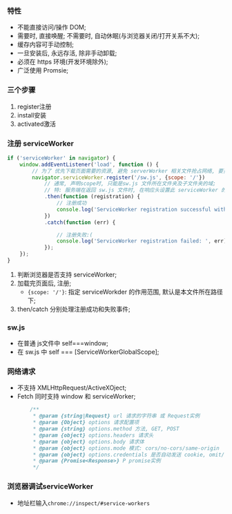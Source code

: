 ### 特性
* 不能直接访问/操作 DOM;
* 需要时, 直接唤醒; 不需要时, 自动休眠(与浏览器关闭/打开关系不大);
* 缓存内容可手动控制;
* 一旦安装后, 永远存活, 除非手动卸载;
* 必须在 https 环境(开发环境除外);
* 广泛使用 Promsie;


### 三个步骤
1. register注册
2. install安装
3. activated激活


### 注册 serviceWorker
```js
if ('serviceWorker' in navigator) {
    window.addEventListener('load', function () {
        // 为了 优先下载页面需要的资源, 避免 serverWorker 相关文件抢占网络, 要页面加载完成后再注册 serverWorker;
        navigator.serviceWorker.register('/sw.js', {scope: '/'})
            // 通常, 声明scope时, 只能是sw.js 文件所在文件夹及子文件夹的域;
            // 特: 服务端在返回 sw.js 文件时, 在响应头设置此 serviceWorker 的最大域: "service-worker-allowed: /", 
            .then(function (registration) {
                // 注册成功
                console.log('ServiceWorker registration successful with scope: ', registration.scope);
            })
            .catch(function (err) {

                // 注册失败:(
                console.log('ServiceWorker registration failed: ', err);
            });
    });
}
```
1. 判断浏览器是否支持 serviceWorker;
2. 加载完页面后, 注册;
    * `{scope: '/'}`: 指定 serviceWorkder 的作用范围, 默认是本文件所在路径下;
3. then/catch 分别处理注册成功和失败事件;


### sw.js
* 在普通 js文件中 self===window;
* 在 sw.js 中 self === [ServiceWorkerGlobalScope];

### 网络请求
* 不支持 XMLHttpRequest/ActiveXOject;
* Fetch 同时支持 window 和 serviceWorker;
    ```js
        /**
         * @param {string|Request} url 请求的字符串 或 Request实例
         * @param {Object} options 请求配置项
         * @param {string} options.method 方法, GET, POST
         * @param {object} options.headers 请求头
         * @param {object} options.body 请求体
         * @param {object} options.mode 模式: cors/no-cors/same-origin
         * @param {object} options.credentials 是否自动发送 cookie, omit/same-origin/include
         * @param {Promise<Response>} P promise实例
         */
    ```


### 浏览器调试serviceWorker
* 地址栏输入`chrome://inspect/#service-workers`
